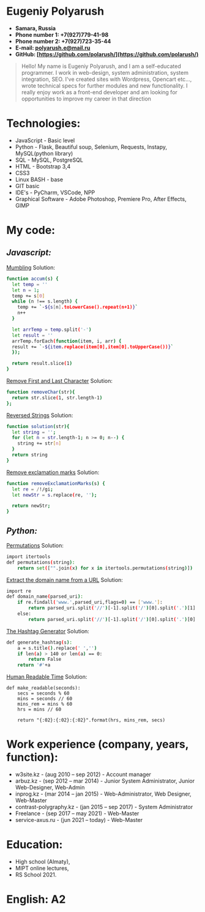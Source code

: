 # Eugeniy Polyarush

- **Samara, Russia**
- **Phone number 1: +7(927)779-41-98**
- **Phone number 2: +7(927)723-35-44**
- **E-mail: polyarush.e@mail.ru**
- **GitHub: [https://github.com/polarush/](https://github.com/polarush/)**

> Hello! My name is Eugeniy Polyarush, and I am a self-educated programmer. 
> I work in web-design, system administration, system integration, SEO. 
> I've created sites with Wordpress, Opencart etc..., wrote technical specs for 
> further modules and new functionality. 
> I really enjoy work as a front-end developer and am looking for opportunities 
> to improve my career in that direction 


# Technologies:

- JavaScript - Basic level
- Python - Flask, Beautiful soup, Selenium, Requests, Instapy, MySQL(python library)
- SQL - MySQL, PostgreSQL
- HTML - Bootstrap 3,4  
- CSS3 
- Linux BASH - base
- GIT basic
- IDE's - PyCharm, VSCode, NPP
- Graphical Software - Adobe Photoshop, Premiere Pro, After Effects, GIMP 

# My code:
## _Javascript:_
[Mumbling](https://www.codewars.com/kata/5667e8f4e3f572a8f2000039)
Solution:
```sh
function accum(s) {
  let temp = ''
  let n = 1;
  temp += s[0] 
  while (n !== s.length) {
    temp += `-${s[n].toLowerCase().repeat(n+1)}`
    n++
  }

  let arrTemp = temp.split('-')
  let result = ''
  arrTemp.forEach(function(item, i, arr) {
  result += `-${item.replace(item[0],item[0].toUpperCase())}`
  });

  return result.slice(1)
}
```

[Remove First and Last Character](https://www.codewars.com/kata/56bc28ad5bdaeb48760009b0)
Solution:
```sh
function removeChar(str){
  return str.slice(1, str.length-1)
};
```

[Reversed Strings](https://www.codewars.com/kata/5168bb5dfe9a00b126000018)
Solution:
```sh
function solution(str){
  let string = '';
  for (let n = str.length-1; n >= 0; n--) {
    string += str[n]
  }
  return string
}
```

[Remove exclamation marks](https://www.codewars.com/kata/57a0885cbb9944e24c00008e)
Solution:
```sh
function removeExclamationMarks(s) {
  let re = /!/gi;
  let newStr = s.replace(re, '');

  return newStr;
}
```

## _Python:_
[Permutations](https://www.codewars.com/kata/5254ca2719453dcc0b00027d)
Solution:
```sh
import itertools
def permutations(string):
    return set(["".join(x) for x in itertools.permutations(string)])
```
[Extract the domain name from a URL](https://www.codewars.com/kata/514a024011ea4fb54200004b)
Solution:
```sh
import re
def domain_name(parsed_uri):
    if re.findall('www.',parsed_uri,flags=0) == ['www.']:
        return parsed_uri.split('//')[-1].split('/')[0].split('.')[1]
    else:
        return parsed_uri.split('//')[-1].split('/')[0].split('.')[0]
```


[The Hashtag Generator](https://www.codewars.com/kata/52449b062fb80683ec000024)
Solution:
```sh
def generate_hashtag(s):
    a = s.title().replace(' ','')
    if len(a) > 140 or len(a) == 0:
        return False
    return '#'+a
```


[Human Readable Time](https://www.codewars.com/kata/52685f7382004e774f0001f7)
Solution:
```
def make_readable(seconds):
    secs = seconds % 60
    mins = seconds // 60
    mins_rem = mins % 60
    hrs = mins // 60
    
    return "{:02}:{:02}:{:02}".format(hrs, mins_rem, secs)
```



# Work experience (company, years, function):


- w3site.kz - (aug 2010 – sep 2012) - Account manager
- arbuz.kz - (sep 2012 – mar 2014) - Junior System Administrator, Junior Web-Designer, Web-Admin
- inprog.kz - (mar 2014 – jan 2015) - Web-Administrator, Web Designer, Web-Master
- contrast-polygraphy.kz - (jan 2015 – sep 2017) - System Administrator
- Freelance - (sep 2017 – may 2021) - Web-Master
- service-axus.ru - (jun 2021 – today) - Web-Master

# Education: 
- High school (Almaty), 
- MIPT online lectures,
- RS School 2021.


# English: A2
